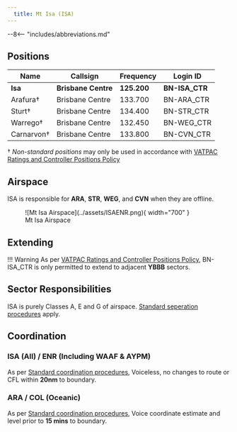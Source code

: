 ```yaml
---
  title: Mt Isa (ISA)
---
```


--8<-- "includes/abbreviations.md"

## Positions

| Name | Callsign | Frequency | Login ID |
| ---- | -------- | --------- | -------- |
| **Isa** | **Brisbane Centre** | **125.200** | **BN-ISA_CTR** |
| Arafura† | Brisbane Centre | 133.700 | BN-ARA_CTR |
| Sturt† | Brisbane Centre | 134.400 | BN-STR_CTR |
| Warrego† | Brisbane Centre | 132.450 | BN-WEG_CTR |
| Carnarvon† | Brisbane Centre | 133.800 | BN-CVN_CTR |

† *Non-standard positions* may only be used in accordance with [VATPAC Ratings and Controller Positions Policy](https://vatpac.org/publications/policies)

## Airspace

ISA is responsible for **ARA**, **STR**, **WEG**, and **CVN** when they are offline.  

<figure markdown>
![Mt Isa Airspace](../assets/ISAENR.png){ width="700" }
  <figcaption>Mt Isa Airspace</figcaption>
</figure>

## Extending

!!! Warning
    As per [VATPAC Ratings and Controller Positions Policy](https://cdn.vatpac.org/documents/policy/Controller+Positions+and+Ratings+Policy+v5.2.pdf), BN-ISA_CTR is only permitted to extend to adjacent **YBBB** sectors.

## Sector Responsibilities
ISA is purely Classes A, E and G of airspace. [Standard seperation procedures](../../controller-skills/SepStandards.md/#enroute) apply.
## Coordination

### ISA (All) / ENR (Including WAAF & AYPM)

As per [Standard coordination procedures](../../controller-skills/coordination/#enr-enr), Voiceless, no changes to route or CFL within **20nm** to boundary.
### ARA / COL (Oceanic)

As per [Standard coordination procedures](../../controller-skills/coordination/#enr-oceanic), Voice coordinate estimate and level prior to **15 mins** to boundary.